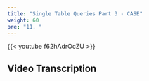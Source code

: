 ```yaml
---
title: "Single Table Queries Part 3 - CASE"
weight: 60
pre: "11. "
---
```


{{< youtube f62hAdrOcZU >}}

## Video Transcription
